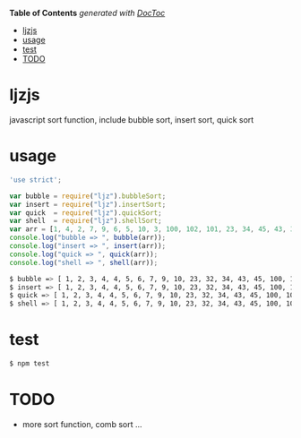 <!-- START doctoc generated TOC please keep comment here to allow auto update -->
<!-- DON'T EDIT THIS SECTION, INSTEAD RE-RUN doctoc TO UPDATE -->
**Table of Contents**  *generated with [DocToc](https://github.com/thlorenz/doctoc)*

- [ljzjs](#ljzjs)
- [usage](#usage)
- [test](#test)
- [TODO](#todo)

<!-- END doctoc generated TOC please keep comment here to allow auto update -->

ljzjs
=====

javascript sort function, include bubble sort, insert sort, quick sort


usage
=====

```javascript
'use strict';

var bubble = require("ljz").bubbleSort;
var insert = require("ljz").insertSort;
var quick  = require("ljz").quickSort;
var shell  = require("ljz").shellSort;
var arr = [1, 4, 2, 7, 9, 6, 5, 10, 3, 100, 102, 101, 23, 34, 45, 43, 32, 4];
console.log("bubble => ", bubble(arr));
console.log("insert => ", insert(arr));
console.log("quick => ", quick(arr));
console.log("shell => ", shell(arr));
```

```bash
$ bubble => [ 1, 2, 3, 4, 4, 5, 6, 7, 9, 10, 23, 32, 34, 43, 45, 100, 101, 102 ]
$ insert => [ 1, 2, 3, 4, 4, 5, 6, 7, 9, 10, 23, 32, 34, 43, 45, 100, 101, 102 ]
$ quick => [ 1, 2, 3, 4, 4, 5, 6, 7, 9, 10, 23, 32, 34, 43, 45, 100, 101, 102 ]
$ shell => [ 1, 2, 3, 4, 4, 5, 6, 7, 9, 10, 23, 32, 34, 43, 45, 100, 101, 102 ]
```

test
====

```sh
$ npm test
```


TODO
====

- more sort function, comb sort ...

